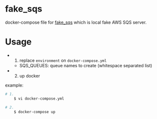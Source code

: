 fake_sqs 
====

docker-compose file for [fake_sqs](https://github.com/iain/fake_sqs) which is local fake AWS SQS server.

# Usage

- 1. replace `environment` on `docker-compose.yml`
    - SQS_QUEUES: queue names to create (whitespace separated list)
- 2. up docker

example:

```bash
# 1.
    $ vi docker-compose.yml

# 2.
    $ docker-compose up
```
